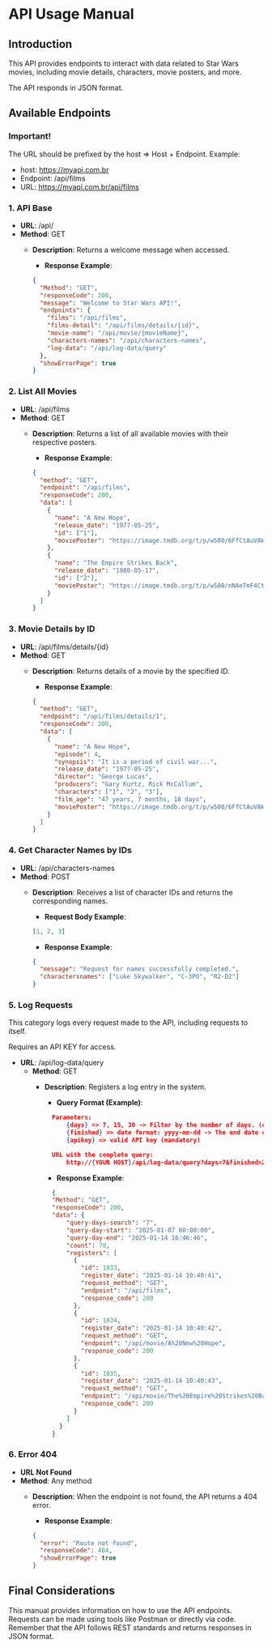 # API Usage Manual

## Introduction
This API provides endpoints to interact with data related to Star Wars movies, including movie details, characters, movie posters, and more.

The API responds in JSON format.

## Available Endpoints

### Important!
The URL should be prefixed by the host => Host + Endpoint.
Example:
- host: https://myapi.com.br
- Endpoint: /api/films
- URL: https://myapi.com.br/api/films

### 1. **API Base**
- **URL**: /api/
- **Method**: GET
  - **Description**: Returns a welcome message when accessed.
    - **Response Example**:

    ```json
    {
      "Method": "GET",
      "responseCode": 200,
      "message": "Welcome to Star Wars API!",
      "endpoints": {
        "films": "/api/films",
        "films-detail": "/api/films/details/{id}",
        "movie-name": "/api/movie/{movieName}",
        "characters-names": "/api/characters-names",
        "log-data": "/api/log-data/query"
      },
      "showErrorPage": true
    }
    ```

### 2. **List All Movies**
- **URL**: /api/films
- **Method**: GET
  - **Description**: Returns a list of all available movies with their respective posters.
    - **Response Example**:

    ```json
    {
      "method": "GET",
      "endpoint": "/api/films",
      "responseCode": 200,
      "data": [
        {
          "name": "A New Hope",
          "release_date": "1977-05-25",
          "id": ["1"],
          "moviePoster": "https://image.tmdb.org/t/p/w500/6FfCtAuVAW8XJjZ7eWeLibRLWTw.jpg"
        },
        {
          "name": "The Empire Strikes Back",
          "release_date": "1980-05-17",
          "id": ["2"],
          "moviePoster": "https://image.tmdb.org/t/p/w500/nNAeTmF4CtdSgMDplXTDPOpYzsX.jpg"
        }
      ]
    }
    ```

### 3. **Movie Details by ID**
- **URL**: /api/films/details/{id}
- **Method**: GET
  - **Description**: Returns details of a movie by the specified ID.
    - **Response Example**:

    ```json
    {
      "method": "GET",
      "endpoint": "/api/films/details/1",
      "responseCode": 200,
      "data": [
        {
          "name": "A New Hope",
          "episode": 4,
          "synopsis": "It is a period of civil war...",
          "release_date": "1977-05-25",
          "director": "George Lucas",
          "producers": "Gary Kurtz, Rick McCallum",
          "characters": ["1", "2", "3"],
          "film_age": "47 years, 7 months, 18 days",
          "moviePoster": "https://image.tmdb.org/t/p/w500/6FfCtAuVAW8XJjZ7eWeLibRLWTw.jpg"
        }
      ]
    }
    ```

### 4. **Get Character Names by IDs**
- **URL**: /api/characters-names
- **Method**: POST
  - **Description**: Receives a list of character IDs and returns the corresponding names.
    - **Request Body Example**:

    ```json
    [1, 2, 3]
    ```

    - **Response Example**:

    ```json
    {
      "message": "Request for names successfully completed.",
      "charactersnames": ["Luke Skywalker", "C-3PO", "R2-D2"]
    }
    ```

### 5. **Log Requests**
This category logs every request made to the API, including requests to itself.

Requires an API KEY for access.

- **URL**: /api/log-data/query
  - **Method**: GET
    - **Description**: Registers a log entry in the system.
      - **Query Format (Example)**:
      ```json
        Parameters: 
            {days} => 7, 15, 30 -> Filter by the number of days. (optional -> default value=5)
            {finished} => date format: yyyy-mm-dd -> The end date of the desired period. (optional)
            {apikey} => valid API key (mandatory)                  

        URL with the complete query:
            http://{YOUR HOST}/api/log-data/query?days=7&finished=2025-01-14&apikey={YOUR API KEY}
      ```

      - **Response Example**:
      ```json
        {
        "Method": "GET",
        "responseCode": 200,
        "data": {
            "query-days-search": "7",
            "query-day-start": "2025-01-07 00:00:00",
            "query-day-end": "2025-01-14 16:46:46",
            "count": 78,
            "registers": [
              {
                "id": 1033,
                "register_date": "2025-01-14 10:40:41",
                "request_method": "GET",
                "endpoint": "/api/films",
                "response_code": 200
              },
              {
                "id": 1034,
                "register_date": "2025-01-14 10:40:42",
                "request_method": "GET",
                "endpoint": "/api/movie/A%20New%20Hope",
                "response_code": 200
              },
              {
                "id": 1035,
                "register_date": "2025-01-14 10:40:43",
                "request_method": "GET",
                "endpoint": "/api/movie/The%20Empire%20Strikes%20Back",
                "response_code": 200
              }
            ]
          }
        }
      ```



### 6. **Error 404**
- **URL Not Found**
- **Method**: Any method
  - **Description**: When the endpoint is not found, the API returns a 404 error.
    - **Response Example**:

    ```json
    {
      "error": "Route not found",
      "responseCode": 404,
      "showErrorPage": true
    }
    ```

## Final Considerations
This manual provides information on how to use the API endpoints. Requests can be made using tools like Postman or directly via code. Remember that the API follows REST standards and returns responses in JSON format.
